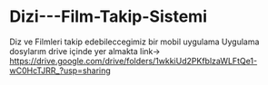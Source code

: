 # Dizi---Film-Takip-Sistemi
Diz ve Filmleri takip edebileccegimiz bir mobil uygulama 
Uygulama dosylarım drive içinde yer almakta link->
https://drive.google.com/drive/folders/1wkkiUd2PKfblzaWLFtQe1-wC0HcTJRR_?usp=sharing
